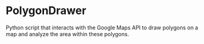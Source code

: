 # PolygonDrawer
Python script that interacts with the Google Maps API to draw polygons on a map and analyze the area within these polygons.
